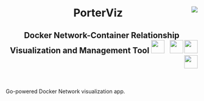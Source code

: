 <header>
<h1> PorterViz 
<img src="https://goreportcard.com/badge/github.com/harrywm/PorterViz" align="right"/> 
</h1>

<h2> Docker Network-Container Relationship Visualization and Management Tool 
<img width="35" src="https://cdn.worldvectorlogo.com/logos/gopher.svg"/> <img width="35" src="https://www.docker.com/sites/default/files/d8/2019-07/vertical-logo-monochromatic.png" align="right"/> 
<img width="35" src="https://raw.githubusercontent.com/gilbarbara/logos/master/logos/typescript-icon.svg" align="right"/> 
<img width="35" src="https://raw.githubusercontent.com/gilbarbara/logos/master/logos/react.svg" align="right"/>
</h2> 

</header>
<br>

Go-powered Docker Network visualization app.
